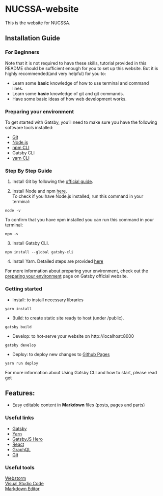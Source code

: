 # NUCSSA-website

This is the website for NUCSSA.

## Installation Guide

### For Beginners
Note that it is not required to have these skills,
tutorial provided in this README should be sufficient enough for you to set up this website. 
But it is highly recommended(and very helpful) for 
you to: 
- Learn some **basic** knowledge of how to use terminal and command lines.
- Learn some **basic** knowledge of git and git commands.
- Have some basic ideas of how web development works.

### Preparing your environment

To get started with Gatsby, you’ll need to make sure you have the following software tools installed:

- [Git](https://git-scm.com/book/en/v2/Getting-Started-Installing-Git)
- [Node.js](https://nodejs.org/en/)
- [npm CLI](https://www.npmjs.com/)
- Gatsby CLI
- [yarn CLI](https://yarnpkg.com/en/)

### Step By Step Guide

1. Install Git by following the [official guide](https://git-scm.com/book/en/v2/Getting-Started-Installing-Git).

2. Install Node and npm [here](https://nodejs.org/en/). \
To check if you have Node.js installed, run this command in your terminal:
```
node -v
```
To confirm that you have npm installed you can run this command in your terminal:

```
npm -v
```

3. Install Gatsby CLI. 

```
npm install --global gatsby-cli
```

4. Install Yarn. Detailed steps are provided [here](https://yarnpkg.com/lang/en/docs/install)

For more information about preparing your environment, check out the [preparing your environment](https://www.gatsbyjs.org/docs/preparing-your-environment/) page on Gatsby official website.

### Getting started

- Install: to install necessary libraries
```text
yarn install
```

- Build: to create static site ready to host (under /public).
```text
gatsby build
```

- Develop: to hot-serve your website on http://localhost:8000

```text
gatsby develop
```

- Deploy: to deploy new changes to [Github Pages](https://nucssa.github.io/nucssa-website/)
```text
yarn run deploy
```
For more information about Using Gatsby CLI and how to start, please read get

## Features:

- Easy editable content in **Markdown** files (posts, pages and parts)


### Useful links
- [Gatsby](https://www.gatsbyjs.org)
- [Yarn](https://yarnpkg.com/zh-Hans/)
- [GatsbyJS Hero](https://github.com/greglobinski/gatsby-starter-hero-blog)
- [React](https://reactjs.org/)
- [GraphQL](https://graphql.org/)
- [Git](https://git-scm.com/)

### Useful tools
[Webstorm](https://www.jetbrains.com/webstorm/) \
[Visual Studio Code](https://code.visualstudio.com/) \
[Markdown Editor](https://stackedit.io/app)

